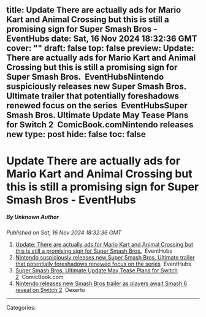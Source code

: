 title: Update There are actually ads for Mario Kart and Animal Crossing but this is still a promising sign for Super Smash Bros - EventHubs
date: Sat, 16 Nov 2024 18:32:36 GMT
cover: ""
draft: false
top: false
preview: Update: There are actually ads for Mario Kart and Animal Crossing but this is still a promising sign for Super Smash Bros.&nbsp;&nbsp;EventHubsNintendo suspiciously releases new Super Smash Bros. Ultimate trailer that potentially foreshadows renewed focus on the series&nbsp;&nbsp;EventHubsSuper Smash Bros. Ultimate Update May Tease Plans for Switch 2&nbsp;&nbsp;ComicBook.comNintendo releases new
type: post
hide: false
toc: false
---

# Update There are actually ads for Mario Kart and Animal Crossing but this is still a promising sign for Super Smash Bros - EventHubs
##### By Unknown Author
_Published on Sat, 16 Nov 2024 18:32:36 GMT_

1.  [Update: There are actually ads for Mario Kart and Animal Crossing but this is still a promising sign for Super Smash Bros.](https://news.google.com/rss/articles/CBMiigFBVV95cUxNWHhnS2pKRXdGd0NXTkpSQmYtWjRsYWk0ek9KWWVqS1REbmE2b2FhLTRFNW83Z056UGdzLVZpSUl0a2ozN0lKTUNsMFE1cHpfSEZnTE4taDRUSkkyb0FMbEVSTkVNNUVveEowc0RaLVF0eXZKMlRubGl0Wk80LXhsUkk3M19QTHdSYlE?oc=5)  EventHubs
2.  [Nintendo suspiciously releases new Super Smash Bros. Ultimate trailer that potentially foreshadows renewed focus on the series](https://news.google.com/rss/articles/CBMikAFBVV95cUxPNTBDdkIyWGxvM3lQUTNJdkMzc1ppTkRfNkFxUXFJV05FTVNXZjRSSk9XU25HLTlBalBDNXM5eVF0b2NkNEQzMzBFckZCcHdUMWRydThHTjVwcFVONVBFQ2VUOWFzRWQ1NU0wakdHMS13QUhoQ0hCQWotek1vc0czVVBVQWNISWlQOWttTDFQSE4?oc=5)  EventHubs
3.  [Super Smash Bros. Ultimate Update May Tease Plans for Switch 2](https://news.google.com/rss/articles/CBMijAFBVV95cUxPOEtwanNMa3FjaHpyMU80TWU3VmhSV2RfeFFFcmFwbndWaFV3TUowRk9MZnFvVEktVXZCbWFZNjMwck5ocUt1WG0zMG9QaHg5VTUzaF80S1hYUGNjRFBZNThLSk9sU1h1OFRiTXg4VXpoLXY0aENMdDZMR3pNVHN5SkpCRGNSTnRUbi12Ug?oc=5)  ComicBook.com
4.  [Nintendo releases new Smash Bros trailer as players await Smash 6 reveal on Switch 2](https://news.google.com/rss/articles/CBMiwAFBVV95cUxPYzNzY3BLNWQyZHhOWWRpM3VFZDMzR3Q0aDl1bFAxbUozcjRJa1lidC1KWDlxZ2JZSUgzNkdDdkR6Y3djM1lMSTM1TmQxQVdYU3AzbkltVG00aGhkaF84bkVsenQ2WXVUMW1aeEJDTlV3RWdzeTJZMDNzY3RJY3R3cVNpOUltRUlpQ1ZRVUx0MmRzcy11NFE4bkh0MWEyX3ZLYk1QNm9aUnZOUFJ0TFBSOURJU3ZaSm5qVVJjbzl3d1c?oc=5)  Dexerto

---
Categories: 
